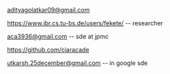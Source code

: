 adityagolatkar09@gmail.com


https://www.ibr.cs.tu-bs.de/users/fekete/ -- researcher

aca3936@gmail.com -- sde at jpmc

https://github.com/ciaracade

utkarsh.25december@gmail.com -- in google sde
